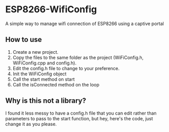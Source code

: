 # ESP8266-WifiConfig
A simple way to manage wifi connection of ESP8266 using a captive portal

## How to use
1. Create a new project.
2. Copy the files to the same folder as the project (WiFiConfig.h, WiFiConfig.cpp and config.h).
3. Edit the config.h file to change to your preference.
4. Init the WiFiConfig object
5. Call the start method on start
6. Call the isConnected method on the loop

## Why is this not a library?
I found it less messy to have a config.h file that you can edit rather than parameters to pass to the start function, but hey, here's the code, just change it as you please.
